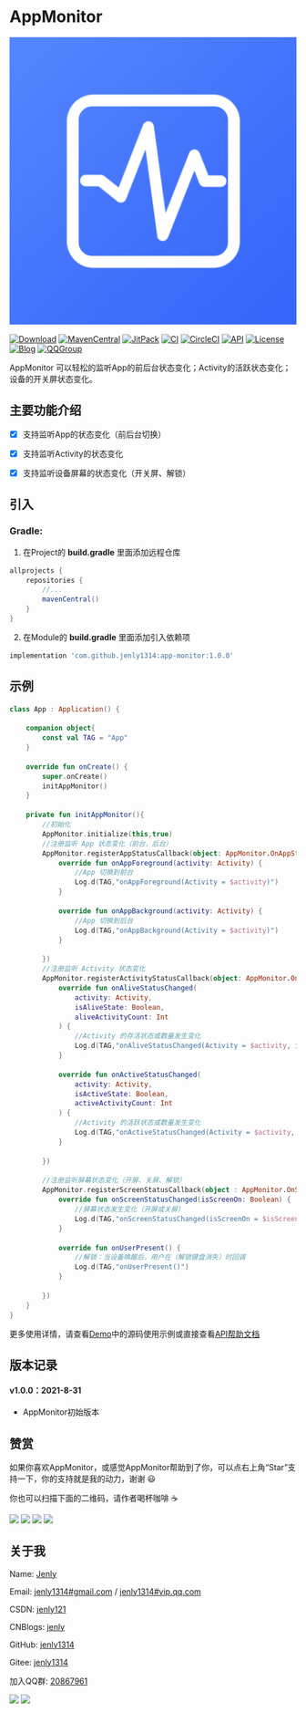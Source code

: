 # AppMonitor

![Image](app/src/main/ic_launcher-playstore.png)

[![Download](https://img.shields.io/badge/download-App-blue.svg)](https://raw.githubusercontent.com/jenly1314/AppMonitor/master/app/release/app-release.apk)
[![MavenCentral](https://img.shields.io/maven-central/v/com.github.jenly1314/app-monitor)](https://repo1.maven.org/maven2/com/github/jenly1314/app-monitor)
[![JitPack](https://jitpack.io/v/jenly1314/AppMonitor.svg)](https://jitpack.io/#jenly1314/AppMonitor)
[![CI](https://travis-ci.com/jenly1314/AppMonitor.svg?branch=master)](https://travis-ci.com/jenly1314/AppMonitor)
[![CircleCI](https://circleci.com/gh/jenly1314/AppMonitor.svg?style=svg)](https://circleci.com/gh/jenly1314/AppMonitor)
[![API](https://img.shields.io/badge/API-21%2B-blue.svg?style=flat)](https://android-arsenal.com/api?level=21)
[![License](https://img.shields.io/badge/license-MIT-blue.svg)](https://opensource.org/licenses/mit-license.php)
[![Blog](https://img.shields.io/badge/blog-Jenly-9933CC.svg)](https://jenly1314.github.io/)
[![QQGroup](https://img.shields.io/badge/QQGroup-20867961-blue.svg)](http://shang.qq.com/wpa/qunwpa?idkey=8fcc6a2f88552ea44b1411582c94fd124f7bb3ec227e2a400dbbfaad3dc2f5ad)

AppMonitor 可以轻松的监听App的前后台状态变化；Activity的活跃状态变化；设备的开关屏状态变化。

## 主要功能介绍
- [x] 支持监听App的状态变化（前后台切换）
- [x] 支持监听Activity的状态变化
- [x] 支持监听设备屏幕的状态变化（开关屏、解锁）


## 引入

### Gradle:

1. 在Project的 **build.gradle** 里面添加远程仓库  
          
```gradle
allprojects {
    repositories {
        //...
        mavenCentral()
    }
}
```

2. 在Module的 **build.gradle** 里面添加引入依赖项
```gradle
implementation 'com.github.jenly1314:app-monitor:1.0.0'

```

## 示例

```kotlin
class App : Application() {

    companion object{
        const val TAG = "App"
    }

    override fun onCreate() {
        super.onCreate()
        initAppMonitor()
    }

    private fun initAppMonitor(){
        //初始化
        AppMonitor.initialize(this,true)
        //注册监听 App 状态变化（前台，后台）
        AppMonitor.registerAppStatusCallback(object: AppMonitor.OnAppStatusCallback{
            override fun onAppForeground(activity: Activity) {
                //App 切换到前台
                Log.d(TAG,"onAppForeground(Activity = $activity)")
            }

            override fun onAppBackground(activity: Activity) {
                //App 切换到后台
                Log.d(TAG,"onAppBackground(Activity = $activity)")
            }

        })
        //注册监听 Activity 状态变化
        AppMonitor.registerActivityStatusCallback(object: AppMonitor.OnActivityStatusCallback{
            override fun onAliveStatusChanged(
                activity: Activity,
                isAliveState: Boolean,
                aliveActivityCount: Int
            ) {
                //Activity 的存活状态或数量发生变化
                Log.d(TAG,"onAliveStatusChanged(Activity = $activity, isAliveState = $isAliveState, aliveActivityCount = $aliveActivityCount)")
            }

            override fun onActiveStatusChanged(
                activity: Activity,
                isActiveState: Boolean,
                activeActivityCount: Int
            ) {
                //Activity 的活跃状态或数量发生变化
                Log.d(TAG,"onActiveStatusChanged(Activity = $activity, isActiveState = $isActiveState, activeActivityCount = $activeActivityCount)")
            }

        })

        //注册监听屏幕状态变化（开屏、关屏、解锁）
        AppMonitor.registerScreenStatusCallback(object : AppMonitor.OnScreenStatusCallback{
            override fun onScreenStatusChanged(isScreenOn: Boolean) {
                //屏幕状态发生变化（开屏或关屏）
                Log.d(TAG,"onScreenStatusChanged(isScreenOn = $isScreenOn)")
            }

            override fun onUserPresent() {
                //解锁：当设备唤醒后，用户在（解锁键盘消失）时回调
                Log.d(TAG,"onUserPresent()")
            }

        })
    }
}
```

更多使用详情，请查看[Demo](app)中的源码使用示例或直接查看[API帮助文档](https://jitpack.io/com/github/jenly1314/AppMonitor/latest/javadoc/)


## 版本记录

#### v1.0.0：2021-8-31
*  AppMonitor初始版本

## 赞赏
如果你喜欢AppMonitor，或感觉AppMonitor帮助到了你，可以点右上角“Star”支持一下，你的支持就是我的动力，谢谢 :smiley:<p>
你也可以扫描下面的二维码，请作者喝杯咖啡 :coffee:
    <div>
        <img src="https://jenly1314.github.io/image/pay/wxpay.png" width="280" heght="350">
        <img src="https://jenly1314.github.io/image/pay/alipay.png" width="280" heght="350">
        <img src="https://jenly1314.github.io/image/pay/qqpay.png" width="280" heght="350">
        <img src="https://jenly1314.github.io/image/alipay_red_envelopes.jpg" width="233" heght="350">
    </div>

## 关于我
   Name: <a title="关于作者" href="https://about.me/jenly1314" target="_blank">Jenly</a>

   Email: <a title="欢迎邮件与我交流" href="mailto:jenly1314@gmail.com" target="_blank">jenly1314#gmail.com</a> / <a title="给我发邮件" href="mailto:jenly1314@vip.qq.com" target="_blank">jenly1314#vip.qq.com</a>

   CSDN: <a title="CSDN博客" href="http://blog.csdn.net/jenly121" target="_blank">jenly121</a>

   CNBlogs: <a title="博客园" href="https://www.cnblogs.com/jenly" target="_blank">jenly</a>

   GitHub: <a title="GitHub开源项目" href="https://github.com/jenly1314" target="_blank">jenly1314</a>
   
   Gitee: <a title="Gitee开源项目" href="https://gitee.com/jenly1314" target="_blank">jenly1314</a>

   加入QQ群: <a title="点击加入QQ群" href="http://shang.qq.com/wpa/qunwpa?idkey=8fcc6a2f88552ea44b1411582c94fd124f7bb3ec227e2a400dbbfaad3dc2f5ad" target="_blank">20867961</a>
   <div>
       <img src="https://jenly1314.github.io/image/jenly666.png">
       <img src="https://jenly1314.github.io/image/qqgourp.png">
   </div>


   

